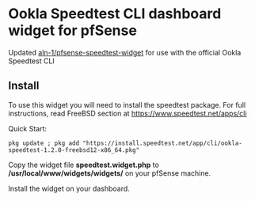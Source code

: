 # Ookla Speedtest CLI dashboard widget for pfSense

Updated [aln-1/pfsense-speedtest-widget](https://github.com/aln-1/pfsense-speedtest-widget) for use with the official Ookla Speedtest CLI

## Install

To use this widget you will need to install the speedtest package. For full instructions, read FreeBSD section at https://www.speedtest.net/apps/cli

Quick Start:
```
pkg update ; pkg add "https://install.speedtest.net/app/cli/ookla-speedtest-1.2.0-freebsd12-x86_64.pkg"
```

Copy the widget file **speedtest.widget.php** to **/usr/local/www/widgets/widgets/** on your pfSense machine.

Install the widget on your dashboard.

